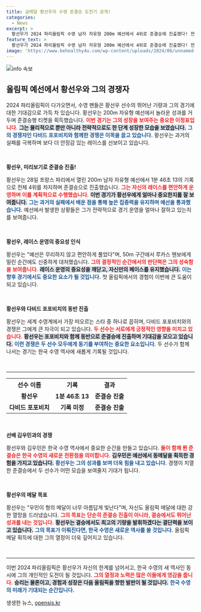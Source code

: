 ```yaml
---
title: 금메달 황선우의 수영 준결승 도전기 공개!
categories:
  - News
excerpt: >
  황선우가 2024 파리올림픽 수영 남자 자유형 200m 예선에서 4위로 준결승에 진출했다! 전설적인 다비드 포포비치와 함께하는 이 역사적인 순간, 황선우의 메달 꿈은 어떻게 실현될까?
feature_text: >
  황선우가 2024 파리올림픽 수영 남자 자유형 200m 예선에서 4위로 준결승에 진출했다! 전설적인 다비드 포포비치와 함께하는 이 역사적인 순간, 황선우의 메달 꿈은 어떻게 실현될까?
image: 'https://www.behealthy4u.com/wp-content/uploads/2024/06/unnamed-file.png'
---
```


<p><img src="https://www.behealthy4u.com/wp-content/uploads/2024/06/unnamed-file.png" alt="info 속보" /></p>

<h2 data-ke-size="size26">올림픽 예선에서 황선우와 그의 경쟁자</h2>

<p data-ke-size="size16">2024 파리올림픽이 다가오면서, 수영 팬들은 황선우 선수의 뛰어난 기량과 그의 경기에 대한 기대감으로 가득 차 있습니다. 황선우는 200m 자유형 예선에서 놀라운 성과를 거두며 준결승행 티켓을 획득했습니다. <b><span style="color: #ee2323;">이번 경기는 그의 성장을 보여주는 중요한 이정표입니다.</span></b> <b><span style="background-color: #21538527;">그는 물리적으로 뿐만 아니라 전략적으로도 한 단계 성장한 모습을 보였습니다.</span></b> <b><span style="color: #1a5490;">그의 경쟁자인 다비드 포포비치와 함께한 경쟁은 이목을 끌고 있습니다.</span></b> 황선우는 과거의 실패를 극복하며 보다 더 안정감 있는 레이스를 선보이고 있습니다.</p>

<p data-ke-size="size16">&nbsp;</p>

<p><b>황선우, 미리보기로 준결승 진출!</b></p>

<p data-ke-size="size16">황선우는 28일 프랑스 파리에서 열린 200m 남자 자유형 예선에서 1분 46초 13의 기록으로 전체 4위를 차지하며 준결승으로 진출했습니다. <b><span style="color: #ee2323;">그는 자신의 레이스를 편안하게 운영하며 이를 계획적으로 수행했습니다.</span></b> <b><span style="background-color: #21538527;">이번 경기가 황선우에게 얼마나 중요한지를 잘 보여줍니다.</span></b> <b><span style="color: #1a5490;">그는 과거의 실패에서 배운 점을 통해 높은 집중력을 유지하며 예선을 통과했습니다.</span></b> 예선에서 발생한 상황들은 그가 전략적으로 경기 운영을 얼마나 잘하고 있는지를 보여줍니다.</p>

<p data-ke-size="size16">&nbsp;</p>

<p><b>황선우, 레이스 운영의 중요성 인식</b></p>

<p data-ke-size="size16">황선우는 "예선은 무리하지 않고 편안하게 풀었다"며, 50m 구간에서 루카스 헨보에게 밀린 순간에도 신중하게 대처했습니다. <b><span style="color: #ee2323;">그의 결정적인 순간에서의 판단력은 그의 성숙함을 보여줍니다.</span></b> <b><span style="background-color: #21538527;">레이스 운영의 중요성을 깨닫고, 자신만의 페이스를 유지했습니다.</span></b> <b><span style="color: #1a5490;">이는 향후 경기에서도 중요한 요소가 될 것입니다.</span></b> 첫 올림픽에서의 경험이 이번에 큰 도움이 되고 있습니다.</p>

<p data-ke-size="size16">&nbsp;</p>

<p><b>황선우와 다비드 포포비치의 동반 진출</b></p>

<p data-ke-size="size16">황선우는 세계 수영계에서 가장 떠오르는 스타 중 하나로 꼽히며, 다비드 포포비치와의 경쟁은 그에게 큰 자극이 되고 있습니다. <b><span style="color: #ee2323;">두 선수는 서로에게 긍정적인 영향을 미치고 있습니다.</span></b> <b><span style="background-color: #21538527;">황선우는 포포비치와 함께 동반으로 준결승에 진출하며 기대감을 모으고 있습니다.</span></b> <b><span style="color: #1a5490;">이런 경쟁은 두 선수 모두에게 동기를 부여하는 중요한 요소입니다.</span></b> 두 선수가 함께 나서는 경기는 한국 수영 역사에 새롭게 기록될 것입니다.</p>

<p data-ke-size="size16">&nbsp;</p>

<hr/>

<table style="width: 100%; border-collapse: collapse;">
  <tr>
    <th style="text-align: center; height: 20px;">선수 이름</th>
    <th style="text-align: center; height: 20px;">기록</th>
    <th style="text-align: center; height: 20px;">결과</th>
  </tr>
  <tr>
    <td style="text-align: center; height: 17px;"><b>황선우</b></td>
    <td style="text-align: center; height: 17px;"><b>1분 46초 13</b></td>
    <td style="text-align: center; height: 17px;"><b>준결승 진출</b></td>
  </tr>
  <tr>
    <td style="text-align: center; height: 17px;"><b>다비드 포포비치</b></td>
    <td style="text-align: center; height: 17px;"><b>기록 미정</b></td>
    <td style="text-align: center; height: 17px;"><b>준결승 진출</b></td>
  </tr>
</table>

<p data-ke-size="size16">&nbsp;</p>

<p><b>선배 김우민과의 경쟁</b></p>

<p data-ke-size="size16">황선우와 김우민은 한국 수영 역사에서 중요한 순간을 만들고 있습니다. <b><span style="color: #ee2323;">둘이 함께 뛴 준결승은 한국 수영의 새로운 전환점을 의미합니다.</span></b> <b><span style="background-color: #21538527;">김우민은 예선에서 동메달을 획득한 경험을 가지고 있습니다.</span></b> <b><span style="color: #1a5490;">황선우는 그의 성과를 보며 더욱 힘을 내고 있습니다.</span></b> 경쟁이 치열한 준결승에서 두 선수가 어떤 모습을 보여줄지 기대가 됩니다.</p>

<p data-ke-size="size16">&nbsp;</p>

<p><b>황선우의 메달 목표</b></p>

<p data-ke-size="size16">황선우는 "우민이 형의 메달이 너무 아름답게 빛난다"며, 자신도 올림픽 메달에 대한 강한 열망을 드러냈습니다. <b><span style="color: #ee2323;">그의 목표는 단순히 준결승 진출이 아니라, 결승에서도 뛰어난 성과를 내는 것입니다.</span></b> <b><span style="background-color: #21538527;">황선우는 결승에서도 최고의 기량을 발휘하겠다는 결단력을 보이고 있습니다.</span></b> <b><span style="color: #1a5490;">그의 목표가 이뤄진다면, 한국 수영은 새로운 역사를 쓸 것입니다.</span></b> 올림픽 메달 획득에 대한 그의 열정이 더욱 깊어지고 있습니다.</p>

<p data-ke-size="size16">&nbsp;</p>

<hr/>

<p data-ke-size="size16">이번 2024 파리올림픽은 황선우가 자신의 한계를 넘어서고, 한국 수영의 새 역사인 동시에 그의 개인적인 도전이 될 것입니다. <b><span style="color: #ee2323;">그의 열정과 노력은 많은 이들에게 영감을 줍니다.</span></b> <b><span style="background-color: #21538527;">승리는 물론이고, 경험과 성장은 다음 올림픽을 향한 발판이 될 것입니다.</span></b> <b><span style="color: #1a5490;">한국 수영의 미래가 기대되는 순간입니다.</span></b></p>
생생한 뉴스, <a href="https://opensis.kr" rel="dofollow">opensis.kr</a>


